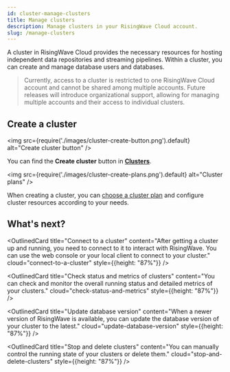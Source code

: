```yaml
---
id: cluster-manage-clusters
title: Manage clusters
description: Manage clusters in your RisingWave Cloud account.
slug: /manage-clusters
---
```


A cluster in RisingWave Cloud provides the necessary resources for hosting independent data repositories and streaming pipelines. Within a cluster, you can create and manage database users and databases.

> Currently, access to a cluster is restricted to one RisingWave Cloud account and cannot be shared among multiple accounts. Future releases will introduce organizational support, allowing for managing multiple accounts and their access to individual clusters.

## Create a cluster

<ResponsiveGrid
 container
 direction="row"
 spacing="15"
 justifyContent="space-between"
 justifyItems="stretch"
 alignItems="baseline">

 <ResponsiveGrid item xs={6} md={6}>

<img
src={require('./images/cluster-create-button.png').default}
alt="Create cluster button"
/>

You can find the **Create cluster** button in [**Clusters**](https://cloud.risingwave.com/clusters/).

 </ResponsiveGrid>

 <ResponsiveGrid item xs={6} sm={6} md={6}>

<img
src={require('./images/cluster-create-plans.png').default}
alt="Cluster plans"
/>

When creating a cluster, you can [choose a cluster plan](cluster-choose-a-cluster-plan.md) and configure cluster resources according to your needs.

 </ResponsiveGrid>

</ResponsiveGrid>

## What's next?

<ResponsiveGrid
 container
 direction="row"
 spacing="15"
 justifyContent="space-between"
 justifyItems="stretch"
 alignItems="stretch">

<ResponsiveGrid item xs={12} sm={6} md={6}>

<OutlinedCard
title="Connect to a cluster"
content="After getting a cluster up and running, you need to connect to it to interact with RisingWave. You can use the web console or your local client to connect to your cluster."
cloud="connect-to-a-cluster"
style={{height: "87%"}}
/>

</ResponsiveGrid>

<ResponsiveGrid item xs={12} sm={6} md={6}>

<OutlinedCard
title="Check status and metrics of clusters"
content="You can check and monitor the overall running status and detailed metrics of your clusters."
cloud="check-status-and-metrics"
style={{height: "87%"}}
/>

</ResponsiveGrid>

</ResponsiveGrid>

<ResponsiveGrid
 container
 direction="row"
 spacing="15"
 justifyContent="space-between"
 justifyItems="stretch"
 alignItems="stretch">

<ResponsiveGrid item xs={12} sm={6} md={6}>

<OutlinedCard
title="Update database version"
content="When a newer version of RisingWave is available, you can update the database version of your cluster to the latest."
cloud="update-database-version"
style={{height: "87%"}}
/>

</ResponsiveGrid>

<ResponsiveGrid item xs={12} sm={6} md={6}>

<OutlinedCard
title="Stop and delete clusters"
content="You can manually control the running state of your clusters or delete them."
cloud="stop-and-delete-clusters"
style={{height: "87%"}}
/>

</ResponsiveGrid>

</ResponsiveGrid>
